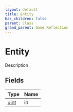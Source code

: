 ```yaml
---
layout: default
title: Entity
has_children: false
parent: Class
grand_parent: Game Reflection
---
```

# Entity
Description 

## Fields

| Type | Name |
|:----------|:--------------|
| [uint](/riftbreaker-wiki/docs/game-reflection/components/uint/) | id |

